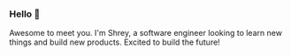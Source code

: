 ### Hello 👋

Awesome to meet you. I'm Shrey, a software engineer looking to learn new things and build new products. Excited to build the future!
<!--
**sjain23/sjain23** is a ✨ _special_ ✨ repository because its `README.md` (this file) appears on your GitHub profile.

Here are some ideas to get you started:

- 🔭 I’m currently working on ...
A stealth mode teach startup
- 🌱 I’m currently learning ...
Full Stack Blockchain development
- 👯 I’m looking to collaborate on ...
Any new projects or ideas anyone has. I would love to hear about them.
- 🤔 I’m looking for help with ...
- 💬 Ask me about ...
- 📫 How to reach me: ...
☎️ : +1 732-799-8071
✉️ : jainshreyp@gmail.com
- 😄 Pronouns: ...
- ⚡ Fun fact: ...

-->
